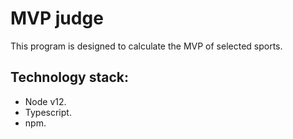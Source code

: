 # MVP judge

This program is designed to calculate the MVP of selected sports.

## Technology stack:

- Node v12.
- Typescript.
- npm.
